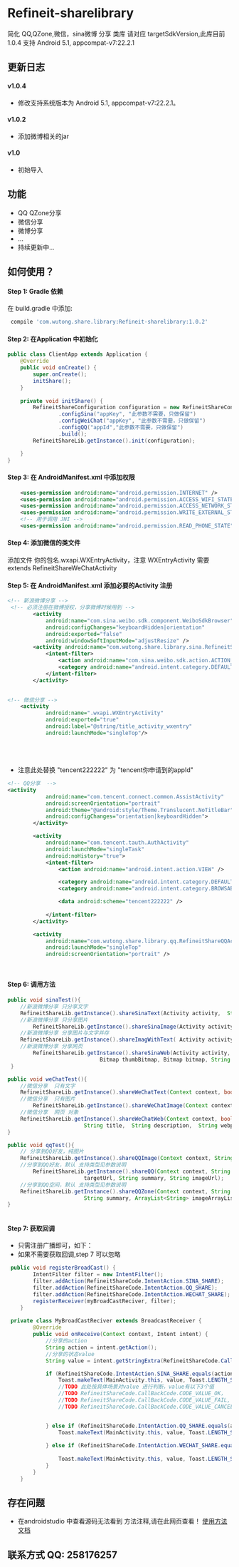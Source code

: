 # Refineit-sharelibrary

简化 QQ,QZone,微信，sina微博 分享 类库
请对应 targetSdkVersion,此库目前1.0.4 支持 Android 5.1, appcompat-v7:22.2.1

## 更新日志
#### v1.0.4

- 修改支持系统版本为 Android 5.1, appcompat-v7:22.2.1。

#### v1.0.2

- 添加微博相关的jar
#### v1.0

- 初始导入

## 功能

- QQ QZone分享 
- 微信分享
- 微博分享
- ...
- 持续更新中...


## 如何使用？


#### Step 1: Gradle  依赖

在 build.gradle 中添加:

```groovy
 compile 'com.wutong.share.library:Refineit-sharelibrary:1.0.2'
```

#### Step 2: 在Application 中初始化

```java
public class ClientApp extends Application {
    @Override
    public void onCreate() {
        super.onCreate();
        initShare();
    }
    
    private void initShare() {
        RefineitShareConfiguration configuration = new RefineitShareConfiguration.Builder(this)
                .configSina("appKey", "此参数不需要，只做保留")
                .configWeiChat("appKey", "此参数不需要，只做保留")
                .configQQ("appId","此参数不需要，只做保留")
                .build();
        RefineitShareLib.getInstance().init(configuration);

    }
}

```

#### Step 3: 在 AndroidManifest.xml 中添加权限

```xml
    <uses-permission android:name="android.permission.INTERNET" />
    <uses-permission android:name="android.permission.ACCESS_WIFI_STATE" />
    <uses-permission android:name="android.permission.ACCESS_NETWORK_STATE" />
    <uses-permission android:name="android.permission.WRITE_EXTERNAL_STORAGE" />
    <!-- 用于调用 JNI -->
    <uses-permission android:name="android.permission.READ_PHONE_STATE" />
```

#### Step 4: 添加微信的类文件
添加文件  你的包名.wxapi.WXEntryActivity，注意 WXEntryActivity 需要  extends RefineitShareWeChatActivity 

#### Step 5: 在 AndroidManifest.xml 添加必要的Activity 注册

```xml
<!-- 新浪微博分享 -->
 <!-- 必须注册在微博授权，分享微博时候用到 -->
        <activity
            android:name="com.sina.weibo.sdk.component.WeiboSdkBrowser"
            android:configChanges="keyboardHidden|orientation"
            android:exported="false"
            android:windowSoftInputMode="adjustResize" />
        <activity android:name="com.wutong.share.library.sina.RefineitShareSinaActivity">
            <intent-filter>
                <action android:name="com.sina.weibo.sdk.action.ACTION_SDK_REQ_ACTIVITY" />
                <category android:name="android.intent.category.DEFAULT" />
            </intent-filter>
        </activity>
 
```

```xml
<!-- 微信分享 -->
    <activity
            android:name=".wxapi.WXEntryActivity"
            android:exported="true"
            android:label="@string/title_activity_wxentry"
            android:launchMode="singleTop"/>
		
		
 
```
#### 
- 注意此处替换 "tencent222222" 为  "tencent你申请到的appId"
```xml
<!-- QQ分享  -->
<activity
            android:name="com.tencent.connect.common.AssistActivity"
            android:screenOrientation="portrait"
            android:theme="@android:style/Theme.Translucent.NoTitleBar"
            android:configChanges="orientation|keyboardHidden">
        </activity>

        <activity
            android:name="com.tencent.tauth.AuthActivity"
            android:launchMode="singleTask"
            android:noHistory="true">
            <intent-filter>
                <action android:name="android.intent.action.VIEW" />

                <category android:name="android.intent.category.DEFAULT" />
                <category android:name="android.intent.category.BROWSABLE" />

                <data android:scheme="tencent222222" />
          
            </intent-filter>
        </activity>

        <activity
            android:name="com.wutong.share.library.qq.RefineitShareQQActivity"
            android:launchMode="singleTop"
            android:screenOrientation="portrait" />
		
 
```


#### Step 6: 调用方法
```java
public void sinaTest(){
	//新浪微博分享 只分享文字
	RefineitShareLib.getInstance().shareSinaText(Activity activity,  String content);
	//新浪微博分享 只分享图片
        RefineitShareLib.getInstance().shareSinaImage(Activity activity, Bitmap bitmap);
	//新浪微博分享 分享图片与文字并存
	RefineitShareLib.getInstance().shareImagWithText( Activity activity,  String content, Bitmap bitmap);
	//新浪微博分享 分享网页
        RefineitShareLib.getInstance().shareSinaWeb(Activity activity,  String title,  String description,
                             Bitmap thumbBitmap, Bitmap bitmap, String actionUrl);
 }      
```
```java
public void weChatTest(){
	//微信分享  只有文字
	RefineitShareLib.getInstance().shareWeChatText(Context context, boolean isFriendCircle,  String title) ;
	//微信分享  只有图片
        RefineitShareLib.getInstance().shareWeChatImage(Context context,boolean isFriendCircle, Bitmap bitmap);
	//微信分享  网页 对象
	RefineitShareLib.getInstance().shareWeChatWeb(Context context, boolean isFriendCircle, 
						String title,  String description,  String webpageUrl,Bitmap thumbBitmap);
}		
```
```java
public void qqTest(){
	// 分享到QQ好友，纯图片
	RefineitShareLib.getInstance().shareQQImage(Context context, String localPath) ;
	//分享到QQ好友，默认 支持类型见参数说明
        RefineitShareLib.getInstance().shareQQ(Context context, String title, String 
						targetUrl, String summary, String imageUrl);
	//分享到QQ空间，默认 支持类型见参数说明
	RefineitShareLib.getInstance().shareQQZone(Context context, String title, String targetUrl, 
						String summary, ArrayList<String> imageArrayList);
}
		
```      
#### Step 7: 获取回调
- 只需注册广播即可，如下：
- 如果不需要获取回调,step 7 可以忽略

```java
 public void registerBroadCast() {
        IntentFilter filter = new IntentFilter();
        filter.addAction(RefineitShareCode.IntentAction.SINA_SHARE);
        filter.addAction(RefineitShareCode.IntentAction.QQ_SHARE);
        filter.addAction(RefineitShareCode.IntentAction.WECHAT_SHARE);
        registerReceiver(myBroadCastReciver, filter);
    }
    
 private class MyBroadCastReciver extends BroadcastReceiver {
        @Override
        public void onReceive(Context context, Intent intent) {
            //分享的action
            String action = intent.getAction();
            //分享的状态value
            String value = intent.getStringExtra(RefineitShareCode.CallBackCode.CODE_KEY);

            if (RefineitShareCode.IntentAction.SINA_SHARE.equals(action)) {
                Toast.makeText(MainActivity.this, value, Toast.LENGTH_SHORT).show();
                //TODO 此处按具体场景对value 进行判断，value有以下3个值
                //TODO RefineitShareCode.CallBackCode.CODE_VALUE_OK，
                //TODO RefineitShareCode.CallBackCode.CODE_VALUE_FAIL,
                //TODO RefineitShareCode.CallBackCode.CODE_VALUE_CANCEL


            } else if (RefineitShareCode.IntentAction.QQ_SHARE.equals(action)) {
                Toast.makeText(MainActivity.this, value, Toast.LENGTH_SHORT).show();
                
            } else if (RefineitShareCode.IntentAction.WECHAT_SHARE.equals(action)) {
            
                Toast.makeText(MainActivity.this, value, Toast.LENGTH_SHORT).show();
            }
        }
    }
```  

 

## 存在问题
- 在androidstudio 中查看源码无法看到 方法注释,请在此网页查看！ [使用方法文档](https://github.com/mw258176257/wutong-sharelibrary/blob/master/sharelibrary/src/main/java/com/wutong/share/library/RefineitShareLib.java) 



## 联系方式 QQ: 258176257
